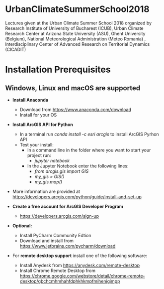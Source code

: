 # UrbanClimateSummerSchool2018
Lectures given at the Urban Climate Summer School 2018 organized by Research Institute of University of Bucharest (ICUB), Urban Climate Research Center at Arizona State University (ASU), Ghent University (Belgium), National Meteorological Administration (Meteo Romania) , Interdisciplinary Center of Advanced Research on Territorial Dynamics (CICADIT)


# Installation Prerequisites
## Windows, Linux and macOS are supported

* **Install Anaconda**

    * Download from https://www.anaconda.com/download
    * Install for your OS
* **Install ArcGIS API for Python**
    
    * In a terminal run *conda install -c esri arcgis* to install ArcGIS Pyrhon API
    * Test your install: 
        * In a command line in the folder where you want to start your project run:
            - *jupyter notebook*
         * In the Jupyter Notebook enter the following lines:
            - *from arcgis.gis import GIS*
            - *my_gis = GIS()*
            - *my_gis.map()*
* More information are provided at https://developers.arcgis.com/python/guide/install-and-set-up
    
    
* **Create a free account for ArcGIS Developer Program**
    * https://developers.arcgis.com/sign-up
    
    
* **Optional:**
    * Install PyCharm Community Edtion
    * Download and install from https://www.jetbrains.com/pycharm/download
    
    
* For **remote desktop support** install one of the following software:
    * Install Anydesk from https://anydesk.com/remote-desktop
    * Install Chrome Remote Desktop from https://chrome.google.com/webstore/detail/chrome-remote-desktop/gbchcmhmhahfdphkhkmpfmihenigjmpp